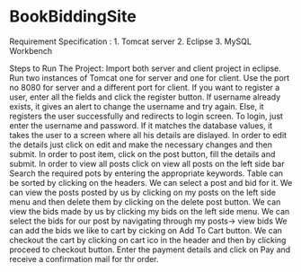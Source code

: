 # BookBiddingSite
Requirement Specification : 
	1. Tomcat server
	2. Eclipse
	3. MySQL Workbench

Steps to Run The Project:
Import both server and client project in eclipse.
Run two instances of Tomcat one for server and one for client.
Use the port no 8080 for server and a different port for client.
If you want to register a user, enter all the fields and click the register button.
If username already exists, it gives an alert to change the username and try again.
Else, it registers the user successfully and redirects to login screen.
To login, just enter the username and password.
If it matches the database values, it takes the user to a screen where all his details are dislayed.
In order to edit the details just click on edit and make the necessary changes and then submit.
In order to post item, click on the post button, fill the details and submit.
In order to view all posts click on view all posts on the left side bar
Search the required pots by entering the appropriate keywords.
Table can be sorted by clicking on the headers.
We can select a post and bid for it.
We can view the posts posted by us by clicking on my posts on the left side menu and then delete them by clicking on the delete post button. 
We can view the bids made by us by clicking my bids on the left side menu.
We can select the bids for our post by navigating through my posts-> view bids
We can add the bids we like to cart by cicking on Add To Cart button.
We can checkout the cart by clicking on cart ico in the header and then by clicking proceed to checkout button.
Enter the payment details and click on Pay and receive a confirmation mail for thr order.  